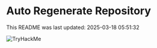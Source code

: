 # Auto Regenerate Repository

This README was last updated: 2025-03-18 05:51:32

 ![TryHackMe](https://tryhackme.com/badge/533634)